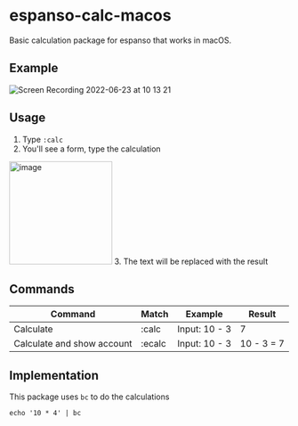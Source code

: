 # espanso-calc-macos
Basic calculation package for espanso that works in macOS.

## Example

![Screen Recording 2022-06-23 at 10 13 21](https://user-images.githubusercontent.com/23709916/175312182-e6372ce2-b296-4d5b-bdc0-a9d8543ab85e.gif)

## Usage
1. Type `:calc`
2. You'll see a form, type the calculation
  <img width="185" alt="image" src="https://user-images.githubusercontent.com/23709916/175305102-2453d39b-b7d8-45f2-8a42-9286a2ab2d25.png">
  3. The text will be replaced with the result

## Commands

| Command                    | Match  | Example       | Result     |
|----------------------------|--------|---------------|------------|
| Calculate                  | :calc  | Input: 10 - 3 | 7          |
| Calculate and show account | :ecalc | Input: 10 - 3 | 10 - 3 = 7 |

## Implementation

This package uses `bc` to do the calculations
```
echo '10 * 4' | bc
```
